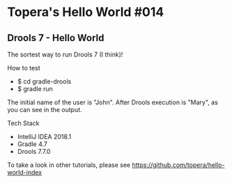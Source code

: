 # Topera's Hello World #014
## Drools 7 - Hello World
The sortest way to run Drools 7 (I think)!

How to test
* $ cd gradle-drools
* $ gradle run

The initial name of the user is "John". After Drools execution is "Mary", as you can see in the output.

Tech Stack
* IntelliJ IDEA 2018.1
* Gradle 4.7
* Drools 7.7.0

To take a look in other tutorials, please see https://github.com/topera/hello-world-index
